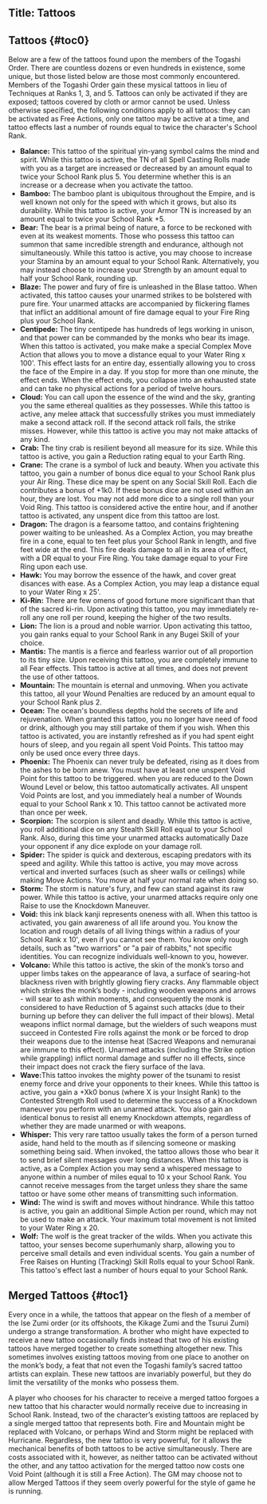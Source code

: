 Title: Tattoos
---
## <span>Tattoos</span> {#toc0}

Below are a few of the tattoos found upon the members of the Togashi Order. There are countless dozens or even hundreds in existence, some unique, but those listed below are those most commonly encountered. Members of the Togashi Order gain these mysical tattoos in lieu of Techniques at Ranks 1, 3, and 5. Tattoos can only be activated if they are exposed; tattoos covered by cloth or armor cannot be used. Unless otherwise specified, the following conditions apply to all tattoos: they can be activated as Free Actions, only one tattoo may be active at a time, and tattoo effects last a number of rounds equal to twice the character's School Rank.

- <strong>Balance:</strong> This tattoo of the spiritual yin-yang symbol calms the mind and spirit. While this tattoo is active, the TN of all Spell Casting Rolls made with you as a target are increased or decreased by an amount equal to twice your School Rank plus 5. You determine whether this is an increase or a decrease when you activate the tattoo.
- <strong>Bamboo:</strong> The bamboo plant is ubiquitous throughout the Empire, and is well known not only for the speed with which it grows, but also its durability. While this tattoo is active, your Armor TN is increased by an amount equal to twice your School Rank +5.
- <strong>Bear:</strong> The bear is a primal being of nature, a force to be reckoned with even at its weakest moments. Those who possess this tattoo can summon that same incredible strength and endurance, although not simultaneously. While this tattoo is active, you may choose to increase your Stamina by an amount equal to your School Rank. Alternatively, you may instead choose to increase your Strength by an amount equal to half your School Rank, rounding up.
- <strong>Blaze:</strong> The power and fury of fire is unleashed in the Blase tattoo. When activated, this tattoo causes your unarmed strikes to be bolstered with pure fire. Your unarmed attacks are accompanied by flickering flames that inflict an additional amount of fire damage equal to your Fire Ring plus your School Rank.
- <strong>Centipede:</strong> The tiny centipede has hundreds of legs working in unison, and that power can be commanded by the monks who bear its image. When this tattoo is activated, you make make a special Complex Move Action that allows you to move a distance equal to your Water Ring x 100'. This effect lasts for an entire day, essentially allowing you to cross the face of the Empire in a day. If you stop for more than one minute, the effect ends. When the effect ends, you collapse into an exhausted state and can take no physical actions for a period of twelve hours.
- <strong>Cloud:</strong> You can call upon the essence of the wind and the sky, granting you the same ethereal qualities as they possesses. While this tattoo is active, any melee attack that successfully strikes you must immediately make a second attack roll. If the second attack roll fails, the strike misses. However, while this tattoo is active you may not make attacks of any kind.
- <strong>Crab:</strong> The tiny crab is resilient beyond all measure for its size. While this tattoo is active, you gain a Reduction rating equal to your Earth Ring.
- <strong>Crane:</strong> The crane is a symbol of luck and beauty. When you activate this tattoo, you gain a number of bonus dice equal to your School Rank plus your Air Ring. These dice may be spent on any Social Skill Roll. Each die contributes a bonus of +1k0. If these bonus dice are not used within an hour, they are lost. You may not add more dice to a single roll than your Void Ring. This tattoo is considered active the entire hour, and if another tattoo is activated, any unspent dice from this tattoo are lost.
- <strong>Dragon:</strong> The dragon is a fearsome tattoo, and contains frightening power waiting to be unleashed. As a Complex Action, you may breathe fire in a cone, equal to ten feet plus your School Rank in length, and five feet wide at the end. This fire deals damage to all in its area of effect, with a DR equal to your Fire Ring. You take damage equal to your Fire Ring upon each use.
- <strong>Hawk:</strong> You may borrow the essence of the hawk, and cover great disances with ease. As a Complex Action, you may leap a distance equal to your Water Ring x 25'.
- <strong>Ki-Rin:</strong> There are few omens of good fortune more significant than that of the sacred ki-rin. Upon activating this tattoo, you may immediately re-roll any one roll per round, keeping the higher of the two results.
- <strong>Lion:</strong> The lion is a proud and noble warrior. Upon activating this tattoo, you gain ranks equal to your School Rank in any Bugei Skill of your choice.
- <strong>Mantis:</strong> The mantis is a fierce and fearless warrior out of all proportion to its tiny size. Upon receiving this tattoo, you are completely immune to all Fear effects. This tattoo is active at all times, and does not prevent the use of other tattoos.
- <strong>Mountain:</strong> The mountain is eternal and unmoving. When you activate this tattoo, all your Wound Penalties are reduced by an amount equal to your School Rank plus 2.
- <strong>Ocean:</strong> The ocean's boundless depths hold the secrets of life and rejuvenation. When granted this tattoo, you no longer have need of food or drink, although you may still partake of them if you wish. When this tattoo is activated, you are instantly refreshed as if you had spent eight hours of sleep, and you regain all spent Void Points. This tattoo may only be used once every three days.
- <strong>Phoenix:</strong> The Phoenix can never truly be defeated, rising as it does from the ashes to be born anew. You must have at least one unspent Void Point for this tattoo to be triggered. when you are reduced to the Down Wound Level or below, this tattoo automatically activates. All unspent Void Points are lost, and you immediately heal a number of Wounds equal to your School Rank x 10. This tattoo cannot be activated more than once per week.
- <strong>Scorpion:</strong> The scorpion is silent and deadly. While this tattoo is active, you roll additional dice on any Stealth Skill Roll equal to your School Rank. Also, during this time your unarmed attacks automatically Daze your opponent if any dice explode on your damage roll.
- <strong>Spider:</strong> The spider is quick and dexterous, escaping predators with its speed and agility. While this tattoo is active, you may move across vertical and inverted surfaces (such as sheer walls or ceilings) while making Move Actions. You move at half your normal rate when doing so.
- <strong>Storm:</strong> The storm is nature's fury, and few can stand against its raw power. While this tattoo is active, your unarmed attacks require only one Raise to use the Knockdown Maneuver.
- <strong>Void:</strong> this ink black kanji represents oneness with all. When this tattoo is activated, you gain awareness of all life around you. You know the location and rough details of all living things within a radius of your School Rank x 10', even if you cannot see them. You know only rough details, such as &quot;two warriors&quot; or &quot;a pair of rabbits,&quot; not specific identities. You can recognize individuals well-known to you, however.
- <strong>Volcano:</strong> While this tattoo is active, the skin of the monk’s torso and upper limbs takes on the appearance of lava, a surface of searing-hot blackness riven with brightly glowing fiery cracks. Any flammable object which strikes the monk’s body - including wooden weapons and arrows - will sear to ash within moments, and consequently the monk is considered to have Reduction of 5 against such attacks (due to their burning up before they can deliver the full impact of their blows). Metal weapons inflict normal damage, but the wielders of such weapons must succeed in Contested Fire rolls against the monk or be forced to drop their weapons due to the intense heat (Sacred Weapons and nemuranai are immune to this effect). Unarmed attacks (including the Strike option while grappling) inflict normal damage and suffer no ill effects, since their impact does not crack the fiery surface of the lava.
- <strong>Wave:</strong>This tattoo invokes the mighty power of the tsunami to resist enemy force and drive your opponents to their knees. While this tattoo is active, you gain a +Xk0 bonus (where X is your Insight Rank) to the Contested Strength Roll used to determine the success of a Knockdown maneuver you perform with an unarmed attack. You also gain an identical bonus to resist all enemy Knockdown attempts, regardless of whether they are made unarmed or with weapons.
- <strong>Whisper:</strong> This very rare tattoo usually takes the form of a person turned aside, hand held to the mouth as if silencing someone or masking something being said. When invoked, the tattoo allows those who bear it to send brief silent messages over long distances. When this tattoo is active, as a Complex Action you may send a whispered message to anyone within a number of miles equal to 10 x your School Rank. You cannot receive messages from the target unless they share the same tattoo or have some other means of transmitting such information.
- <strong>Wind:</strong> The wind is swift and moves without hindrance. While this tattoo is active, you gain an additional Simple Action per round, which may not be used to make an attack. Your maximum total movement is not limited to your Water Ring x 20.
- <strong>Wolf:</strong> The wolf is the great tracker of the wilds. When you activate this tattoo, your senses become superhumanly sharp, allowing you to perceive small details and even individual scents. You gain a number of Free Raises on Hunting (Tracking) Skill Rolls equal to your School Rank. This tattoo's effect last a number of hours equal to your School Rank.

## <span>Merged Tattoos</span> {#toc1}

Every once in a while, the tattoos that appear on the flesh of a member of the Ise Zumi order (or its offshoots, the Kikage Zumi and the Tsurui Zumi) undergo a strange transformation. A brother who might have expected to receive a new tattoo occasionally finds instead that two of his existing tattoos have merged together to create something altogether new. This sometimes involves existing tattoos moving from one place to another on the monk’s body, a feat that not even the Togashi family’s sacred tattoo artists can explain. These new tattoos are invariably powerful, but they do limit the versatility of the monks who possess them.

A player who chooses for his character to receive a merged tattoo forgoes a new tattoo that his character would normally receive due to increasing in School Rank. Instead, two of the character’s existing tattoos are replaced by a single merged tattoo that represents both. Fire and Mountain might be replaced with Volcano, or perhaps Wind and Storm might be replaced with Hurricane. Regardless, the new tattoo is very powerful, for it allows the mechanical benefits of both tattoos to be active simultaneously. There are costs associated with it, however, as neither tattoo can be activated without the other, and any tattoo activation for the merged tattoo now costs one Void Point (although it is still a Free Action). The GM may choose not to allow Merged Tattoos if they seem overly powerful for the style of game he is running.

